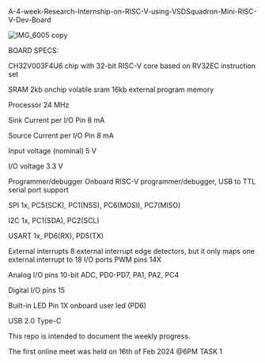  A-4-week-Research-Internship-on-RISC-V-using-VSDSquadron-Mini-RISC-V-Dev-Board

![IMG_6005 copy](https://github.com/Sandeepkumar-bs/vsdquardron/assets/140676646/ed98d917-2c63-4c2e-9214-086e4a369bd2)



BOARD SPECS:

CH32V003F4U6 chip with 32-bit RISC-V core based on RV32EC instruction set

SRAM 2kb onchip volatile sram 16kb external program memory

Processor 24 MHz

Sink Current per I/O Pin 8 mA

Source Current per I/O Pin 8 mA

Input voltage (nominal) 5 V

I/O voltage 3.3 V

Programmer/debugger Onboard RISC-V programmer/debugger, USB to TTL serial port support

SPI 1x, PC5(SCK), PC1(NSS), PC6(MOSI), PC7(MISO)

I2C 1x, PC1(SDA), PC2(SCL)

USART 1x, PD6(RX), PD5(TX)

External interrupts 8 external interrupt edge detectors, but it only maps one external interrupt to 18 I/O ports
PWM pins 14X

Analog I/O pins 10-bit ADC, PD0-PD7, PA1, PA2, PC4

Digital I/O pins 15

Built-in LED Pin 1X onboard user led (PD6)

USB 2.0 Type-C

This repo is intended to document the weekly progress.

The first online meet was held on 16th of Feb 2024 @6PM
TASK 1
